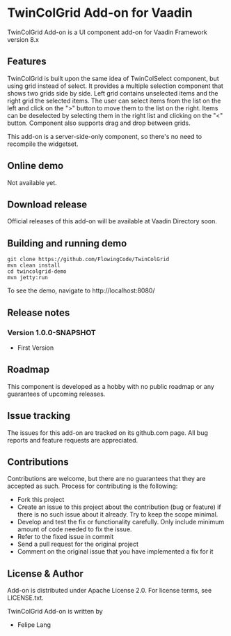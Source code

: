# TwinColGrid Add-on for Vaadin

TwinColGrid Add-on is a UI component add-on for Vaadin Framework version 8.x

## Features

TwinColGrid is built upon the same idea of TwinColSelect component, but using grid instead of select. 
It provides a multiple selection component that shows two grids side by side. Left grid contains unselected items and the right grid the selected items.
The user can select items from the list on the left and click on the ">" button to move them to the list on the right. 
Items can be deselected by selecting them in the right list and clicking on the "<" button.
Component also supports drag and drop between grids.

This add-on is a server-side-only component, so there's no need to recompile the widgetset.

## Online demo

Not available yet.
<Try the add-on demo at>

## Download release

Official releases of this add-on will be available at Vaadin Directory soon. 

## Building and running demo
```
git clone https://github.com/FlowingCode/TwinColGrid
mvn clean install
cd twincolgrid-demo
mvn jetty:run
```

To see the demo, navigate to http://localhost:8080/

## Release notes

### Version 1.0.0-SNAPSHOT
- First Version

## Roadmap

This component is developed as a hobby with no public roadmap or any guarantees of upcoming releases. 

## Issue tracking

The issues for this add-on are tracked on its github.com page. All bug reports and feature requests are appreciated. 

## Contributions

Contributions are welcome, but there are no guarantees that they are accepted as such. Process for contributing is the following:
- Fork this project
- Create an issue to this project about the contribution (bug or feature) if there is no such issue about it already. Try to keep the scope minimal.
- Develop and test the fix or functionality carefully. Only include minimum amount of code needed to fix the issue.
- Refer to the fixed issue in commit
- Send a pull request for the original project
- Comment on the original issue that you have implemented a fix for it

## License & Author

Add-on is distributed under Apache License 2.0. For license terms, see LICENSE.txt.

TwinColGrid Add-on is written by 
- Felipe Lang




